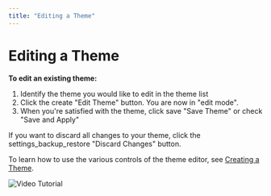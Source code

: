 ```yaml
---
title: "Editing a Theme"
---
```


# Editing a Theme

**To edit an existing theme:**

1. Identify the theme you would like to edit in the theme list
2. Click the <span class="material-icons">create</span> "Edit Theme" button. You are now in "edit mode".
3. When you're satisfied with the theme, click <span class="material-icons">save</span> "Save Theme" or <span class="material-icons">check</span> "Save and Apply"

If you want to discard all changes to your theme, click the <span class="material-icons">settings_backup_restore</span> "Discard Changes" button.

To learn how to use the various controls of the theme editor, see [Creating a Theme](Creating-a-Theme).

![Video Tutorial](https://i.imgur.com/PzmOik4.gif)